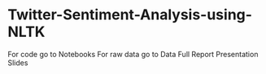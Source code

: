 # Twitter-Sentiment-Analysis-using-NLTK
For code go to Notebooks
For raw data go to Data
Full Report
Presentation Slides
